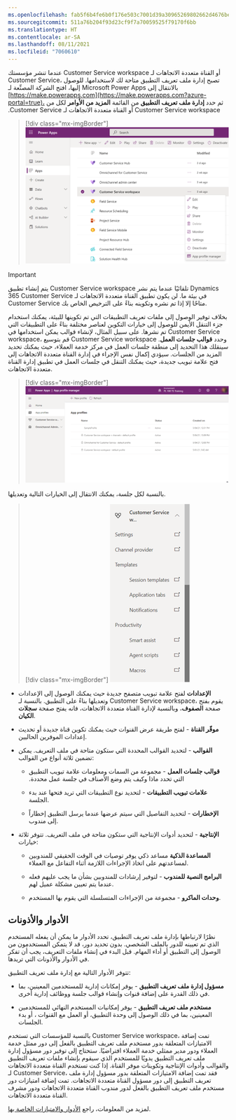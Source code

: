 ```yaml
---
ms.openlocfilehash: fab5f6b4fe6b0f176e503c7001d39a30965269802662d4676be42de5bb428cca
ms.sourcegitcommit: 511a76b204f93d23cf9f7a70059525f79170f6bb
ms.translationtype: HT
ms.contentlocale: ar-SA
ms.lasthandoff: 08/11/2021
ms.locfileid: "7060610"
---
```

عندما تنشر مؤسستك Customer Service workspace أو القناة متعددة الاتجاهات لـ Customer Service، تصبح إدارة ملف تعريف التطبيق متاحة لك لاستخدامها. للوصول إليها، افتح الشركة المصنِّعة لـ Microsoft Power Apps بالانتقال إلى [https://make.powerapps.com](https://make.powerapps.com?azure-portal=true)، ثم حدد **إدارة ملف تعريف التطبيق** من القائمة **المزيد من الأوامر‬‏‫** لكل من Customer Service workspace أو القناة متعددة الاتجاهات لـ Customer Service.

> [!div class="mx-imgBorder"]
> [![لقطة شاشة لصفحة التطبيقات الموجودة في Power Apps مع تحديد Customer Service workspace.](../media/2-1-workspace.png)](../media/2-1-workspace.png#lightbox)

> [!IMPORTANT]
> يتم إنشاء تطبيق Customer Service workspace تلقائيًا عندما يتم نشر Dynamics 365 Customer Service في بيئة ما. لن يكون تطبيق القناة متعددة الاتجاهات لـ Customer Service متاحًا إلا إذا تم نشره وتكوينه بناءً على الترخيص الخاص بك.

بخلاف توفير الوصول إلى ملفات تعريف التطبيقات التي تم تكوينها للبيئة، يمكنك استخدام جزء التنقل الأيمن للوصول إلى خيارات التكوين لعناصر مختلفة بناءً على التطبيقات التي تم نشرها. على سبيل المثال، لإنشاء قوالب يمكن استخدامها في Customer Service workspace، قم بتوسيع Customer Service workspace وحدد **قوالب جلسات العمل**. سينقلك هذا التحديد إلى منطقة جلسات العمل في مركز خدمة العملاء، حيث يمكنك تحديد المزيد من الجلسات. سيؤدي إكمال نفس الإجراء في إدارة القناة متعددة الاتجاهات إلى فتح علامة تبويب جديدة، حيث يمكنك التنقل في جلسات العمل في تطبيق إدارة القناة متعددة الاتجاهات.

> [!div class="mx-imgBorder"]
> [![لقطة شاشة لشاشة إدارة ملف تعريف التطبيق في Power Apps.](../media/2-2-app-profile.png)](../media/2-2-app-profile.png#lightbox)

بالنسبة لكل جلسة، يمكنك الانتقال إلى الخيارات التالية وتعديلها.

> [!div class="mx-imgBorder"]
> [![لقطة شاشة للخيارات التي يمكنك تعديلها لملف التعريف الافتراضي لـ Customer Service workspace.](../media/2-3-settings.png)](../media/2-3-settings.png#lightbox)

- **الإعدادات** لفتح علامة تبويب متصفح جديدة حيث يمكنك الوصول إلى الإعدادات وتعديلها بناءً على التطبيق. بالنسبة لـ Customer Service workspace، يقوم بفتح صفحة **الصفوف**، وبالنسبة لإدارة القناة متعددة الاتجاهات، فانه يفتح صفحة **سجلات الكيان**.

- **‏‫موفّر القناة‬** - لفتح طريقة عرض القنوات حيث يمكنك تكوين قناة جديدة أو تحديث إعدادات الموفرين الحاليين.

- **القوالب** - لتحديد القوالب المحددة التي ستكون متاحة في ملف التعريف. يمكن تضمين ثلاثة أنواع من القوالب:

  - **‏‫قوالب جلسات العمل** - مجموعة من السمات ومعلومات علامة تبويب التطبيق التي تحدد ماذا وكيف يتم وضع الأصناف في جلسة عمل محددة.

  - **علامات تبويب التطبيقات** - لتحديد نوع التطبيقات التي تريد فتحها عند بدء الجلسة.

  - **الإخطارات** - لتحديد التفاصيل التي سيتم عرضها عندما يرسل التطبيق إخطاراً إلى مندوب.

- **الإنتاجية** - لتحديد أدوات الإنتاجية التي ستكون متاحة في ملف التعريف. تتوفر ثلاثة خيارات:

  - **‏‫المساعدة الذكية‬** مساعد ذكي يوفر توصيات في الوقت الحقيقي للمندوبين لمساعدتهم على اتخاذ الإجراءات اللازمة أثناء التفاعل مع العملاء.

  - **‏‫البرامج النصية للمندوب‬** - لتوفير إرشادات للمندوبين بشأن ما يجب عليهم فعله عندما يتم تعيين مشكلة عميل لهم.

  - **‏‫وحدات الماكرو‬** - مجموعة من الإجراءات المتسلسلة التي يقوم بها المستخدم.

## <a name="roles-and-permissions"></a>الأدوار والأذونات

نظرًا لارتباطها بإدارة ملف تعريف التطبيق، تحدد الأدوار ما يمكن أن يفعله المستخدم الذي تم تعيينه للدور بالملف الشخصي. بدون تحديد دور، قد لا يتمكن المستخدمون من الوصول إلى التطبيق أو أداء المهام. قبل البدء في إنشاء ملفات التعريف، يجب أن تفكر في الأدوار والأذونات التي تريدها.

تتوفر الأدوار التالية مع إدارة ملف تعريف التطبيق:

- **‏‫مسؤول إدارة ملف تعريف التطبيق‬** - يوفر إمكانات إدارية للمستخدمين المعينين، بما في ذلك القدرة على إضافة قنوات وإنشاء قوالب جلسة ووظائف إدارية أخرى.

- **‏‫مستخدم ملف تعريف التطبيق‬** - يوفر إمكانيات المستخدم النهائي للمستخدمين المعينين، بما في ذلك الوصول إلى وحدة التطبيق، أو العمل مع القنوات ، أو بدء الجلسات.

بالنسبة للمؤسسات التي تستخدم Customer Service workspace، تمت إضافة الامتيازات المتعلقة بدور ‏‫مستخدم ملف تعريف التطبيق‬ بالفعل إلى دور ممثل خدمة العملاء ودور ‏‫مدير ممثلي خدمة العملاء‬ افتراضيًا. ستحتاج إلى توفير دور ‏‫مسؤول إدارة ملف تعريف التطبيق‬ يدويًا للمستخدم الذي سيقوم بإنشاء ملفات تعريف التطبيق والقوالب وأدوات الإنتاجية وتكوينات موفر القناة.
إذا كنت تستخدم القناة متعددة الاتجاهات لـ Customer Service، فقد تمت إضافة الامتيازات المتعلقة بدور ‏‫مسؤول إدارة ملف تعريف التطبيق‬ إلى دور مسؤول القناة متعددة الاتجاهات. تمت إضافة امتيازات دور مستخدم ملف تعريف التطبيق بالفعل لدور مندوب القناة متعددة الاتجاهات‬ ودور مشرف القناة متعددة الاتجاهات.

لمزيد من المعلومات، راجع [الأدوار والامتيازات الخاصة بها](/dynamics365/app-profile-manager/security-roles/?azure-portal=true#roles-and-their-privileges).
